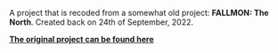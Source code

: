 A project that is recoded from a somewhat old project: **FALLMON: The North**. Created back on 24th of September, 2022.

**[The original project can be found here](https://scratch.mit.edu/projects/736544366/)**
